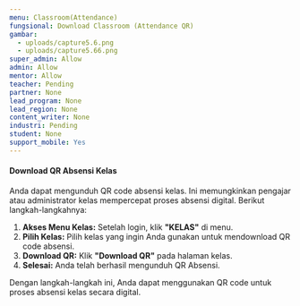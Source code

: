 ```yaml
---
menu: Classroom(Attendance)
fungsional: Download Classroom (Attendance QR)
gambar:
  - uploads/capture5.6.png
  - uploads/capture5.66.png
super_admin: Allow
admin: Allow
mentor: Allow
teacher: Pending
partner: None
lead_program: None
lead_region: None
content_writer: None
industri: Pending
student: None
support_mobile: Yes
---
```

#### **Download QR Absensi Kelas**

Anda dapat mengunduh QR code absensi kelas. Ini memungkinkan pengajar atau administrator kelas mempercepat proses absensi digital. Berikut langkah-langkahnya:

1. **Akses Menu Kelas:** Setelah login, klik **"KELAS"** di menu.
2. **Pilih Kelas:** Pilih kelas yang ingin Anda gunakan untuk mendownload QR code absensi.
3. **Download QR:** Klik **"Download QR"** pada halaman kelas.
4. **Selesai:** Anda telah berhasil mengunduh QR Absensi.

Dengan langkah-langkah ini, Anda dapat menggunakan QR code untuk proses absensi kelas secara digital.